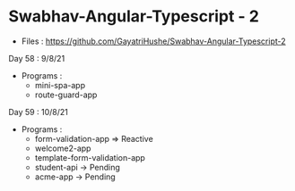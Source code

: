# Swabhav-Angular-Typescript - 2
- Files : https://github.com/GayatriHushe/Swabhav-Angular-Typescript-2
  
Day 58 : 9/8/21
  - Programs :
      - mini-spa-app
	  - route-guard-app
	  
Day 59 : 10/8/21
  - Programs :
      - form-validation-app => Reactive
	  - welcome2-app
	  - template-form-validation-app
	  - student-api -> Pending
	  - acme-app -> Pending